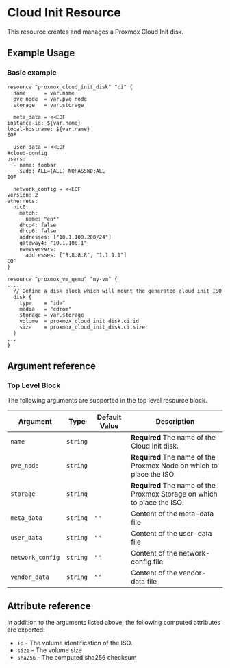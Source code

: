 # Cloud Init Resource

This resource creates and manages a Proxmox Cloud Init disk.

## Example Usage

### Basic example

```hcl
resource "proxmox_cloud_init_disk" "ci" {
  name      = var.name
  pve_node  = var.pve_node
  storage   = var.storage

  meta_data = <<EOF
instance-id: ${var.name}
local-hostname: ${var.name}
EOF

  user_data = <<EOF
#cloud-config
users:
  - name: foobar
    sudo: ALL=(ALL) NOPASSWD:ALL
EOF

  network_config = <<EOF
version: 2
ethernets:
  nic0:
    match:
      name: "en*"
    dhcp4: false
    dhcp6: false
    addresses: ["10.1.100.200/24"]
    gateway4: "10.1.100.1"
    nameservers:
      addresses: ["8.8.8.8", "1.1.1.1"]
EOF
}

resource "proxmox_vm_qemu" "my-vm" {
....
  // Define a disk block which will mount the generated cloud init ISO
  disk {
    type    = "ide"
    media   = "cdrom"
    storage = var.storage
    volume  = proxmox_cloud_init_disk.ci.id
    size    = proxmox_cloud_init_disk.ci.size
  }
...
}

```

## Argument reference

### Top Level Block

The following arguments are supported in the top level resource block.

| Argument         | Type     | Default Value | Description                                                             |
| ---------------- | -------- | ------------- | ----------------------------------------------------------------------- |
| `name`           | `string` |               | **Required** The name of the Cloud Init disk.                           |
| `pve_node`       | `string` |               | **Required** The name of the Proxmox Node on which to place the ISO.    |
| `storage`        | `string` |               | **Required** The name of the Proxmox Storage on which to place the ISO. |
| `meta_data`      | `string` | `""`          | Content of the meta-data file                                           |
| `user_data`      | `string` | `""`          | Content of the user-data file                                           |
| `network_config` | `string` | `""`          | Content of the network-config file                                      |
| `vendor_data`    | `string` | `""`          | Content of the vendor-data file                                         |

## Attribute reference

In addition to the arguments listed above, the following computed attributes are exported:

- `id` - The volume identification of the ISO.
- `size` - The volume size
- `sha256` - The computed sha256 checksum
